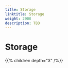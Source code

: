 ```yaml
---
title: Storage
linktitle: Storage
weight: 2900
description: TBD
---
```

# Storage

{{% children depth="3" /%}}
